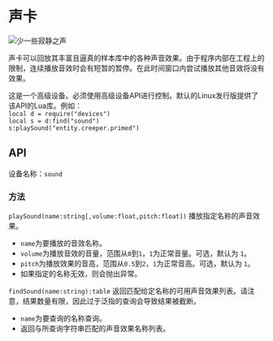 # 声卡
![少一些寂静之声](item:oc2r:sound_card)

声卡可以回放其丰富且逼真的样本库中的各种声音效果。由于程序内部在工程上的限制，连续播放音效时会有短暂的暂停。在此时间窗口内尝试播放其他音效将没有效果。

这是一个高级设备。必须使用高级设备API进行控制。默认的Linux发行版提供了该API的Lua库。例如：  
`local d = require("devices")`  
`local s = d:find("sound")`  
`s:playSound("entity.creeper.primed")`

## API
设备名称：`sound`

### 方法
`playSound(name:string[,volume:float,pitch:float])` 播放指定名称的声音效果。
- `name`为要播放的音效名称。
- `volume`为播放音效的音量，范围从`0`到`1`，`1`为正常音量。可选，默认为 `1`。
- `pitch`为播放效果的音高，范围从`0.5`到`2`，`1`为正常音高。可选，默认为 `1`。
- 如果指定的名称无效，则会抛出异常。

`findSound(name:string):table` 返回匹配给定名称的可用声音效果列表。请注意，结果数量有限，因此过于泛指的查询会导致结果被截断。
- `name`为要查询的名称查询。
- 返回与所查询字符串匹配的声音效果名称列表。

